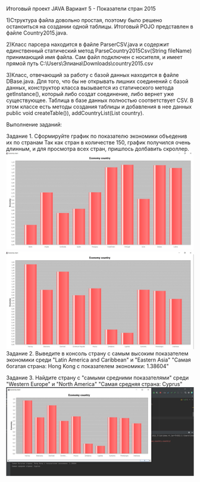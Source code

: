 Итоговый проект JAVA
Вариант 5 - Показатели стран 2015

1)Структура файла довольно простая, поэтому было решено останоиться на создании одной таблицы. Итоговый POJO представлен в файле Country2015.java.

2)Класс парсера находится в файле ParserCSV.java и содержит единственный статический метод ParseCountry2015Csv(String fileName) принимающий имя файла.
    Сам файл подключен с носителя, и имеет прямой путь C:\\Users\\Элиана\\Downloads\\country2015.csv
    
3)Класс, отвечающий за работу с базой данных находится в файле DBase.java. Для того, что бы не открывать лишних соединений с базой данных, конструктор класса вызывается из статического метода getInstance(),
который либо создат соединение, либо вернет уже существующее. 
Таблица в базе данных полностью соответствует CSV. В этом классе есть методы создания таблицы и добавления в нее данных public void createTable()), addCountryList(List<Country2015> country).

Выполнение заданий:

Задание 1.
Сформируйте график по показателю экономики объеденив их по странам
Так как стран в количестве 150, график получился очень длинным, и для просмотра всех стран, пришлось долбавить скроллер.
![](screens/screen1.jpg)
![](screens/screen2.jpg)
Задание 2.
Выведите в консоль страну с самым высоким показателем экономики среди "Latin America and Caribbean" и "Eastern Asia"
"Самая богатая страна: Hong Kong с показателем экономики: 1.38604"

Задание 3.
Найдите страну с "самыми средними показателями" среди "Western Europe" и "North America"
"Самая средняя страна: Cyprus"
![](screens/вывод.jpg)


